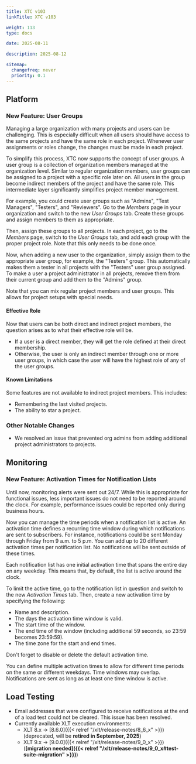 ```yaml
---
title: XTC v103
linkTitle: XTC v103

weight: 113
type: docs

date: 2025-08-11

description: 2025-08-12

sitemap:
  changefreq: never
  priority: 0.1
---
```


## Platform

### New Feature: User Groups

Managing a large organization with many projects and users can be challenging. This is especially difficult when all users should have access to the same projects and have the same role in each project. Whenever user assignments or roles change, the changes must be made in each project.

To simplify this process, XTC now supports the concept of user groups. A user group is a collection of organization members managed at the organization level. Similar to regular organization members, user groups can be assigned to a project with a specific role later on. All users in the group become indirect members of the project and have the same role. This intermediate layer significantly simplifies project member management.

For example, you could create user groups such as "Admins", "Test Managers", "Testers", and "Reviewers". Go to the *Members* page in your organization and switch to the new *User Groups* tab. Create these groups and assign members to them as appropriate.

Then, assign these groups to all projects. In each project, go to the *Members* page, switch to the *User Groups* tab, and add each group with the proper project role. Note that this only needs to be done once.

Now, when adding a new user to the organization, simply assign them to the appropriate user group, for example, the "Testers" group. This automatically makes them a tester in all projects with the "Testers" user group assigned. To make a user a project administrator in all projects, remove them from their current group and add them to the "Admins" group.

Note that you can mix regular project members and user groups. This allows for project setups with special needs.

#### Effective Role 

Now that users can be both direct and indirect project members, the question arises as to what their effective role will be.

* If a user is a direct member, they will get the role defined at their direct membership.
* Otherwise, the user is only an indirect member through one or more user groups, in which case the user will have the highest role of any of the user groups.

#### Known Limitations

Some features are not available to indirect project members. This includes:

* Remembering the last visited projects.
* The ability to star a project.

### Other Notable Changes

* We resolved an issue that prevented org admins from adding additional project administrators to projects.


## Monitoring

### New Feature: Activation Times for Notification Lists

Until now, monitoring alerts were sent out 24/7. While this is appropriate for functional issues, less important issues do not need to be reported around the clock. For example, performance issues could be reported only during business hours.

Now you can manage the time periods when a notification list is active. An activation time defines a recurring time window during which notifications are sent to subscribers. For instance, notifications could be sent Monday through Friday from 9 a.m. to 5 p.m. You can add up to 20 different activation times per notification list. No notifications will be sent outside of these times.

Each notification list has one initial activation time that spans the entire day on any weekday. This means that, by default, the list is active around the clock.

To limit the active time, go to the notification list in question and switch to the new *Activation Times* tab. Then, create a new activation time by specifying the following:

* Name and description.
* The days the activation time window is valid.
* The start time of the window.
* The end time of the window (including additional 59 seconds, so 23:59 becomes 23:59:59).
* The time zone for the start and end times.

Don't forget to disable or delete the default activation time.

You can define multiple activation times to allow for different time periods on the same or different weekdays. Time windows may overlap. Notifications are sent as long as at least one time window is active.


## Load Testing

* Email addresses that were configured to receive notifications at the end of a load test could not be cleared. This issue has been resolved.
* Currently available XLT execution environments:
    * XLT 8.x → [8.6.0]({{< relref "/xlt/release-notes/8_6_x" >}}) (deprecated, will be **retired in September, 2025**)
    * XLT 9.x → [9.0.0]({{< relref "/xlt/release-notes/9_0_x" >}}) (**[migration needed]({{< relref "/xlt/release-notes/9_0_x#test-suite-migration" >}})**)
